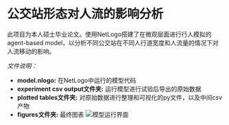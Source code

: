 # 公交站形态对人流的影响分析
此项目为本人硕士毕业论文。使用NetLogo搭建了在微观层面进行行人模拟的agent-based model，以分析不同公交站在不同人行道宽度和人流量的情况下对人流移动的影响。

*文件说明：*
- **model.nlogo:** 在NetLogo中运行的模型代码
- **experiment csv output文件夹:** 运行模型进行试验后导出的原始数据
- **plotted tables文件夹:** 对原始数据进行整理和可视化的py文件，以及中间csv产物
- **figures文件夹:** 最终图表
![模型运行界面]()
